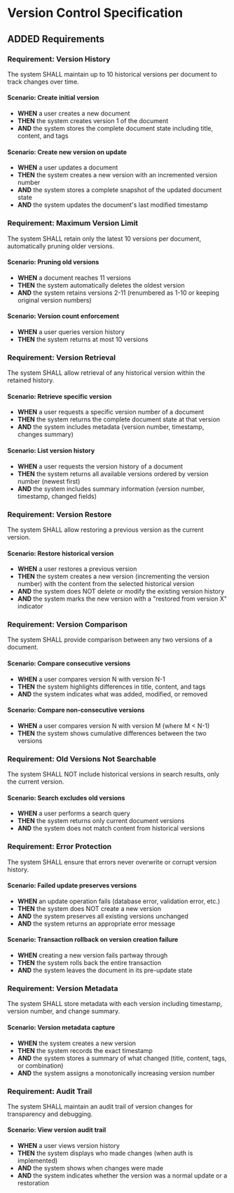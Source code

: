 # Version Control Specification

## ADDED Requirements

### Requirement: Version History
The system SHALL maintain up to 10 historical versions per document to track changes over time.

#### Scenario: Create initial version
- **WHEN** a user creates a new document
- **THEN** the system creates version 1 of the document
- **AND** the system stores the complete document state including title, content, and tags

#### Scenario: Create new version on update
- **WHEN** a user updates a document
- **THEN** the system creates a new version with an incremented version number
- **AND** the system stores a complete snapshot of the updated document state
- **AND** the system updates the document's last modified timestamp

### Requirement: Maximum Version Limit
The system SHALL retain only the latest 10 versions per document, automatically pruning older versions.

#### Scenario: Pruning old versions
- **WHEN** a document reaches 11 versions
- **THEN** the system automatically deletes the oldest version
- **AND** the system retains versions 2-11 (renumbered as 1-10 or keeping original version numbers)

#### Scenario: Version count enforcement
- **WHEN** a user queries version history
- **THEN** the system returns at most 10 versions

### Requirement: Version Retrieval
The system SHALL allow retrieval of any historical version within the retained history.

#### Scenario: Retrieve specific version
- **WHEN** a user requests a specific version number of a document
- **THEN** the system returns the complete document state at that version
- **AND** the system includes metadata (version number, timestamp, changes summary)

#### Scenario: List version history
- **WHEN** a user requests the version history of a document
- **THEN** the system returns all available versions ordered by version number (newest first)
- **AND** the system includes summary information (version number, timestamp, changed fields)

### Requirement: Version Restore
The system SHALL allow restoring a previous version as the current version.

#### Scenario: Restore historical version
- **WHEN** a user restores a previous version
- **THEN** the system creates a new version (incrementing the version number) with the content from the selected historical version
- **AND** the system does NOT delete or modify the existing version history
- **AND** the system marks the new version with a "restored from version X" indicator

### Requirement: Version Comparison
The system SHALL provide comparison between any two versions of a document.

#### Scenario: Compare consecutive versions
- **WHEN** a user compares version N with version N-1
- **THEN** the system highlights differences in title, content, and tags
- **AND** the system indicates what was added, modified, or removed

#### Scenario: Compare non-consecutive versions
- **WHEN** a user compares version N with version M (where M < N-1)
- **THEN** the system shows cumulative differences between the two versions

### Requirement: Old Versions Not Searchable
The system SHALL NOT include historical versions in search results, only the current version.

#### Scenario: Search excludes old versions
- **WHEN** a user performs a search query
- **THEN** the system returns only current document versions
- **AND** the system does not match content from historical versions

### Requirement: Error Protection
The system SHALL ensure that errors never overwrite or corrupt version history.

#### Scenario: Failed update preserves versions
- **WHEN** an update operation fails (database error, validation error, etc.)
- **THEN** the system does NOT create a new version
- **AND** the system preserves all existing versions unchanged
- **AND** the system returns an appropriate error message

#### Scenario: Transaction rollback on version creation failure
- **WHEN** creating a new version fails partway through
- **THEN** the system rolls back the entire transaction
- **AND** the system leaves the document in its pre-update state

### Requirement: Version Metadata
The system SHALL store metadata with each version including timestamp, version number, and change summary.

#### Scenario: Version metadata capture
- **WHEN** the system creates a new version
- **THEN** the system records the exact timestamp
- **AND** the system stores a summary of what changed (title, content, tags, or combination)
- **AND** the system assigns a monotonically increasing version number

### Requirement: Audit Trail
The system SHALL maintain an audit trail of version changes for transparency and debugging.

#### Scenario: View version audit trail
- **WHEN** a user views version history
- **THEN** the system displays who made changes (when auth is implemented)
- **AND** the system shows when changes were made
- **AND** the system indicates whether the version was a normal update or a restoration
